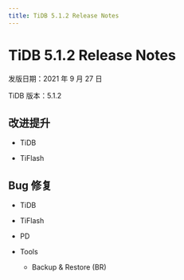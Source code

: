 ```yaml
---
title: TiDB 5.1.2 Release Notes
---
```


# TiDB 5.1.2 Release Notes

发版日期：2021 年 9 月 27 日

TiDB 版本：5.1.2

## 改进提升

+ TiDB

+ TiFlash

## Bug 修复

+ TiDB

+ TiFlash

+ PD

+ Tools

    + Backup & Restore (BR)